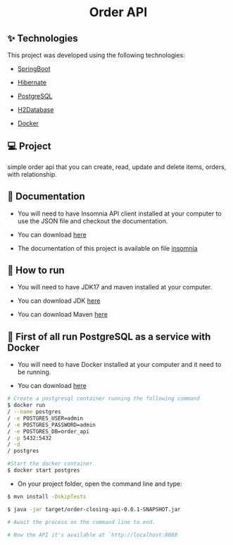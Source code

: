 <h1 align="center">Order API</h1>

## ✨ Technologies

This project was developed using the following technologies:

- [SpringBoot](https://spring.io)

- [Hibernate](https://hibernate.org/)

- [PostgreSQL](https://www.postgresql.org/)

- [H2Database](https://www.h2database.com/)

- [Docker](https://www.docker.com/)

## 💻 Project

simple order api that you can create, read, update and delete items,
orders, with relationship.

## 🤠 Documentation

- You will need to have Insomnia API client installed at your computer to use the JSON file and checkout the documentation.

- You can download [here](https://insomnia.rest/download)

- The documentation of this project is available on file [insomnia](./insomnia/order-api.json)

## 🚀 How to run

- You will need to have JDK17 and maven installed at your computer.

- You can download JDK [here](https://www.oracle.com/java/technologies/downloads/)

- You can download Maven [here](https://maven.apache.org/surefire/download.cgi)

## 🐳 First of all run PostgreSQL as a service with Docker

- You will need to have Docker installed at your computer and it need to be running.

- You can download [here](https://docs.docker.com/desktop/windows/install/)

```bash
# Create a postgresql container running the following command
$ docker run
/ --name postgres
/ -e POSTGRES_USER=admin
/ -e POSTGRES_PASSWORD=admin
/ -e POSTGRES_DB=order_api
/ -p 5432:5432
/ -d
/ postgres

#Start the docker container
$ docker start postgres
```
- On your project folder, open the command line and type:

```bash
$ mvn install -DskipTests

$ java -jar target/order-closing-api-0.0.1-SNAPSHOT.jar

# Await the process on the command line to end.

# Now the API it's available at `http://localhost:8080

```
